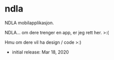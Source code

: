 # ndla

NDLA mobilapplikasjon.

NDLA... om dere trenger en app, er jeg rett her. >:(

Hmu om dere vil ha design / code >:)

- initial release: Mar 18, 2020
